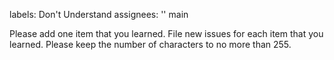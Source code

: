 
labels: Don't Understand
assignees: ''
 main


Please add one item that you learned.  File new issues for each item that you learned.  Please keep the number of characters to no more than 255.
